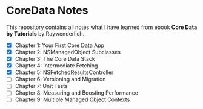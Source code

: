 # CoreData Notes
This repository contains all notes what I have learned from ebook **Core Data by Tutorials** by Raywenderlich.

-   [x] Chapter 1: Your First Core Data App
-   [x] Chapter 2: NSManagedObject Subclasses
-   [x] Chapter 3: The Core Data Stack
-   [x] Chapter 4: Intermediate Fetching
-   [x] Chapter 5: NSFetchedResultsController
-   [ ] Chapter 6: Versioning and Migration
-   [ ] Chapter 7: Unit Tests
-   [ ] Chapter 8: Measuring and Boosting Performance
-   [ ] Chapter 9: Multiple Managed Object Contexts
